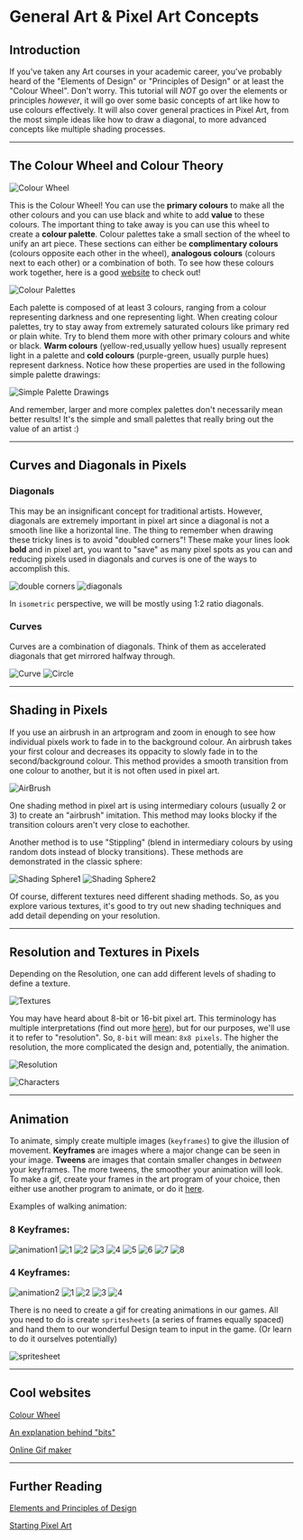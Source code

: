 # General Art & Pixel Art Concepts 

## Introduction
If you've taken any Art courses in your academic career, you've probably heard of the "Elements of Design" or "Principles of Design" or at least the "Colour Wheel". Don't worry. This tutorial will *NOT* go over the elements or principles *however*, it will go over some basic concepts of art like how to use colours effectively. It will also cover general practices in Pixel Art, from the most simple ideas like how to draw a diagonal, to more advanced concepts like multiple shading processes.

***
## The Colour Wheel and Colour Theory
![Colour Wheel](./images/color_wheel.gif)

This is the Colour Wheel! You can use the **primary colours** to make all the other colours and you can use black and white to add **value** to these colours. The important thing to take away is you can use this wheel to create a **colour palette**. Colour palettes take a small section of the wheel to unify an art piece. These sections can either be **complimentary colours** (colours opposite each other in the wheel), **analogous colours** (colours next to each other) or a combination of both. To see how these colours work together, here is a good [website](https://colorsupplyyy.com/app/) to check out!

![Colour Palettes](./images/color_palettes.jpg)

Each palette is composed of at least 3 colours, ranging from a colour representing darkness and one representing light. When creating colour palettes, try to stay away from extremely saturated colours like primary red or plain white. Try to blend them more with other primary colours and white or black. **Warm colours** (yellow-red,usually yellow hues) usually represent light in a palette and **cold colours** (purple-green, usually purple hues) represent darkness. Notice how these properties are used in the following simple palette drawings:

![Simple Palette Drawings](./images/simple_palette.jpg)

And remember, larger and more complex palettes don't necessarily mean better results! It's the simple and small palettes that really bring out the value of an artist :)

***
## Curves and Diagonals in Pixels

### Diagonals
This may be an insignificant concept for traditional artists. However, diagonals are extremely important in pixel art since a diagonal is not a smooth line like a horizontal line. The thing to remember when drawing these tricky lines is to avoid "doubled corners"! These make your lines look **bold** and in pixel art, you want to "save" as many pixel spots as you can and reducing pixels used in diagonals and curves is one of the ways to accomplish this.

![double corners](./images/double_corners.jpg)      ![diagonals](./images/diagonals.png)

In `isometric` perspective, we will be mostly using 1:2 ratio diagonals.

### Curves
Curves are a combination of diagonals. Think of them as accelerated diagonals that get mirrored halfway through.

![Curve](./images/curve.jpg)    ![Circle](./images/circle.jpg)

***
## Shading in Pixels 

If you use an airbrush in an artprogram and zoom in enough to see how individual pixels work to fade in to the background colour. An airbrush takes your first colour and decreases its oppacity to slowly fade in to the second/background colour. This method provides a smooth transition from one colour to another, but it is not often used in pixel art.

![AirBrush](./images/airbrush.jpg)

One shading method in pixel art is using intermediary colours (usually 2 or 3) to create an "airbrush" imitation. This method may looks blocky if the transition colours aren't very close to eachother.

Another method is to use "Stippling" (blend in intermediary colours by using random dots instead of blocky transitions).
These methods are demonstrated in the classic sphere:

![Shading Sphere1](./images/softshading.jpg) ![Shading Sphere2](./images/stippling.jpg)

Of course, different textures need different shading methods. So, as you explore various textures, it's good to try out new shading techniques and add detail depending on your resolution.

***
## Resolution and Textures in Pixels

Depending on the Resolution, one can add different levels of shading to define a texture.

![Textures](./images/textures.jpg)

You may have heard about 8-bit or 16-bit pixel art. This terminology has multiple interpretations (find out more [here](https://www.youtube.com/watch?v=QaIoW1aL9GE)), but for our purposes, we'll use it to refer to "resolution". So, `8-bit` will mean: `8x8 pixels`. The higher the resolution, the more complicated the design and, potentially, the animation.

![Resolution](./images/resolution.jpg)

![Characters](./images/characters.jpg)

***
## Animation

To animate, simply create multiple images (`keyframes`) to give the illusion of movement. **Keyframes** are images where a major change can be seen in your image. **Tweens** are images that contain smaller changes in *between* your keyframes. The more tweens, the smoother your animation will look. To make a gif, create your frames in the art program of your choice, then either use another program to animate, or do it [here](https://gifmaker.me/).

Examples of walking animation:  

### 8 Keyframes:

![animation1](./images/brother.gif) 
![1](./images/b1.png) ![2](./images/b2.png) ![3](./images/b3.png) ![4](./images/b4.png) 
![5](./images/b5.png) ![6](./images/b6.png) ![7](./images/b7.png) ![8](./images/b8.png)

### 4 Keyframes:

![animation2](./images/vampy.gif)
![1](./images/vampy1.png) ![2](./images/vampy2.png) ![3](./images/vampy1.png) ![4](./images/vampy3.png)

There is no need to create a gif for creating animations in our games. All you need to do is create `spritesheets` (a series of frames equally spaced) and hand them to our wonderful Design team to input in the game. (Or learn to do it ourselves potentially)

![spritesheet](./images/spritesheet.jpg)

***
## Cool websites

[Colour Wheel](https://colorsupplyyy.com/app/)

[An explanation behind "bits"](https://www.youtube.com/watch?v=QaIoW1aL9GE)

[Online Gif maker](https://gifmaker.me/)

***
## Further Reading

[Elements and Principles of Design](https://en.wikipedia.org/wiki/Visual_design_elements_and_principles)

[Starting Pixel Art](https://lospec.com/pixel-art-where-to-start)

